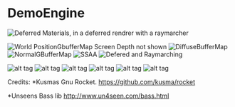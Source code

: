 DemoEngine
==========


![Deferred Materials, in a deferred rendrer with a raymarcher](https://i.imgur.com/XmUztY3.png)


![World PositionGbufferMap Screen Depth not shown](http://i.imgur.com/se6vgwB.png)
![DiffuseBufferMap](http://i.imgur.com/s0dfORA.png)
![NormalGBufferMap](http://i.imgur.com/tPdS6xC.png)
![SSAA](http://i.imgur.com/MkkGCpZ.png)
![Defered and Raymarching](http://i.imgur.com/zuo0lsv.png)


![alt tag](http://i.imgur.com/eMyixPW.png)
![alt tag](http://i.imgur.com/mU44ql9.png)
![alt tag](http://i.imgur.com/zRE80UA.png)
![alt tag](http://i.imgur.com/7YKKvPg.jpg)
![alt tag](http://i.imgur.com/qpYaMaW.jpg)
![alt tag](http://i.imgur.com/5JJb48g.png)

Credits:
*Kusmas Gnu Rocket. https://github.com/kusma/rocket

*Unseens Bass lib http://www.un4seen.com/bass.html







